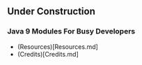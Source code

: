 
## Under Construction

### Java 9 Modules For Busy Developers

* (Resources)[Resources.md]
* (Credits)[Credits.md]
